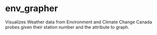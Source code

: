 # env_grapher
Visualizes Weather data from Environment and Climate Change Canada probes given their station number and the attribute to graph. 
